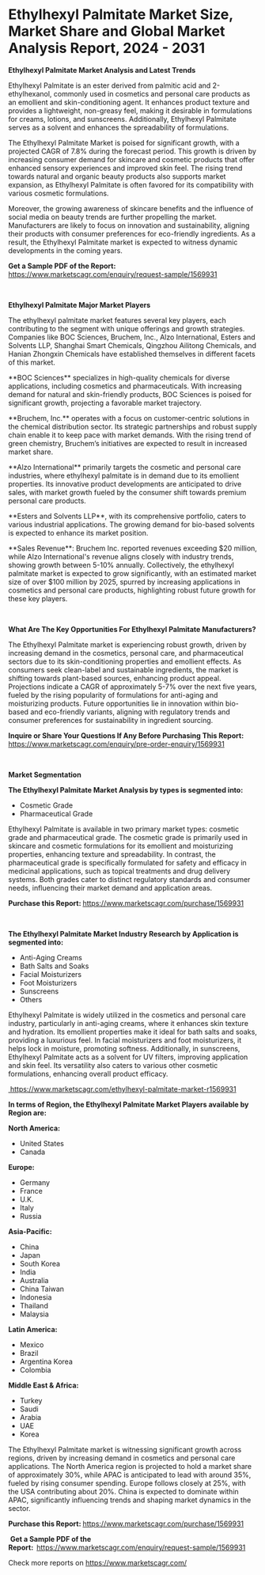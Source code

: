 <p><h1>Ethylhexyl Palmitate Market Size, Market Share and Global Market Analysis Report, 2024 - 2031</h1></p><p><strong>Ethylhexyl Palmitate Market Analysis and Latest Trends</strong></p>
<p><p>Ethylhexyl Palmitate is an ester derived from palmitic acid and 2-ethylhexanol, commonly used in cosmetics and personal care products as an emollient and skin-conditioning agent. It enhances product texture and provides a lightweight, non-greasy feel, making it desirable in formulations for creams, lotions, and sunscreens. Additionally, Ethylhexyl Palmitate serves as a solvent and enhances the spreadability of formulations.</p><p>The Ethylhexyl Palmitate Market is poised for significant growth, with a projected CAGR of 7.8% during the forecast period. This growth is driven by increasing consumer demand for skincare and cosmetic products that offer enhanced sensory experiences and improved skin feel. The rising trend towards natural and organic beauty products also supports market expansion, as Ethylhexyl Palmitate is often favored for its compatibility with various cosmetic formulations. </p><p>Moreover, the growing awareness of skincare benefits and the influence of social media on beauty trends are further propelling the market. Manufacturers are likely to focus on innovation and sustainability, aligning their products with consumer preferences for eco-friendly ingredients. As a result, the Ethylhexyl Palmitate market is expected to witness dynamic developments in the coming years.</p></p>
<p><strong>Get a Sample PDF of the Report:&nbsp;</strong> <a href="https://www.marketscagr.com/enquiry/request-sample/1569931?utm_campaign=2008&utm_medium=2&utm_source=Github&utm_content=ia&utm_term=29122024&utm_id=ethylhexyl-palmitate">https://www.marketscagr.com/enquiry/request-sample/1569931</a></p>
<p>&nbsp;</p>
<p><strong>Ethylhexyl Palmitate Major Market Players</strong></p>
<p><p>The ethylhexyl palmitate market features several key players, each contributing to the segment with unique offerings and growth strategies. Companies like BOC Sciences, Bruchem, Inc., Alzo International, Esters and Solvents LLP, Shanghai Smart Chemicals, Qingzhou Ailitong Chemicals, and Hanian Zhongxin Chemicals have established themselves in different facets of this market.</p><p>**BOC Sciences** specializes in high-quality chemicals for diverse applications, including cosmetics and pharmaceuticals. With increasing demand for natural and skin-friendly products, BOC Sciences is poised for significant growth, projecting a favorable market trajectory.</p><p>**Bruchem, Inc.** operates with a focus on customer-centric solutions in the chemical distribution sector. Its strategic partnerships and robust supply chain enable it to keep pace with market demands. With the rising trend of green chemistry, Bruchem’s initiatives are expected to result in increased market share.</p><p>**Alzo International** primarily targets the cosmetic and personal care industries, where ethylhexyl palmitate is in demand due to its emollient properties. Its innovative product developments are anticipated to drive sales, with market growth fueled by the consumer shift towards premium personal care products.</p><p>**Esters and Solvents LLP**, with its comprehensive portfolio, caters to various industrial applications. The growing demand for bio-based solvents is expected to enhance its market position.</p><p>**Sales Revenue**: Bruchem Inc. reported revenues exceeding $20 million, while Alzo International's revenue aligns closely with industry trends, showing growth between 5-10% annually. Collectively, the ethylhexyl palmitate market is expected to grow significantly, with an estimated market size of over $100 million by 2025, spurred by increasing applications in cosmetics and personal care products, highlighting robust future growth for these key players.</p></p>
<p>&nbsp;</p>
<p><strong>What Are The Key Opportunities For Ethylhexyl Palmitate Manufacturers?</strong></p>
<p><p>The Ethylhexyl Palmitate market is experiencing robust growth, driven by increasing demand in the cosmetics, personal care, and pharmaceutical sectors due to its skin-conditioning properties and emollient effects. As consumers seek clean-label and sustainable ingredients, the market is shifting towards plant-based sources, enhancing product appeal. Projections indicate a CAGR of approximately 5-7% over the next five years, fueled by the rising popularity of formulations for anti-aging and moisturizing products. Future opportunities lie in innovation within bio-based and eco-friendly variants, aligning with regulatory trends and consumer preferences for sustainability in ingredient sourcing.</p></p>
<p><strong>Inquire or Share Your Questions If Any Before Purchasing This Report:</strong> <a href="https://www.marketscagr.com/enquiry/pre-order-enquiry/1569931?utm_campaign=2008&utm_medium=2&utm_source=Github&utm_content=ia&utm_term=29122024&utm_id=ethylhexyl-palmitate">https://www.marketscagr.com/enquiry/pre-order-enquiry/1569931</a></p>
<p>&nbsp;</p>
<p><strong>Market Segmentation</strong></p>
<p><strong>The Ethylhexyl Palmitate Market Analysis by types is segmented into:</strong></p>
<p><ul><li>Cosmetic Grade</li><li>Pharmaceutical Grade</li></ul></p>
<p><p>Ethylhexyl Palmitate is available in two primary market types: cosmetic grade and pharmaceutical grade. The cosmetic grade is primarily used in skincare and cosmetic formulations for its emollient and moisturizing properties, enhancing texture and spreadability. In contrast, the pharmaceutical grade is specifically formulated for safety and efficacy in medicinal applications, such as topical treatments and drug delivery systems. Both grades cater to distinct regulatory standards and consumer needs, influencing their market demand and application areas.</p></p>
<p><strong>Purchase this Report:&nbsp;</strong><a href="https://www.marketscagr.com/purchase/1569931?utm_campaign=2008&utm_medium=2&utm_source=Github&utm_content=ia&utm_term=29122024&utm_id=ethylhexyl-palmitate">https://www.marketscagr.com/purchase/1569931</a></p>
<p>&nbsp;</p>
<p><strong>The Ethylhexyl Palmitate Market Industry Research by Application is segmented into:</strong></p>
<p><ul><li>Anti-Aging Creams</li><li>Bath Salts and Soaks</li><li>Facial Moisturizers</li><li>Foot Moisturizers</li><li>Sunscreens</li><li>Others</li></ul></p>
<p><p>Ethylhexyl Palmitate is widely utilized in the cosmetics and personal care industry, particularly in anti-aging creams, where it enhances skin texture and hydration. Its emollient properties make it ideal for bath salts and soaks, providing a luxurious feel. In facial moisturizers and foot moisturizers, it helps lock in moisture, promoting softness. Additionally, in sunscreens, Ethylhexyl Palmitate acts as a solvent for UV filters, improving application and skin feel. Its versatility also caters to various other cosmetic formulations, enhancing overall product efficacy.</p></p>
<p><a href="https://www.marketscagr.com/ethylhexyl-palmitate-market-r1569931?utm_campaign=2008&utm_medium=2&utm_source=Github&utm_content=ia&utm_term=29122024&utm_id=ethylhexyl-palmitate">&nbsp;https://www.marketscagr.com/ethylhexyl-palmitate-market-r1569931</a></p>
<p><strong>In terms of Region, the Ethylhexyl Palmitate Market Players available by Region are:</strong></p>
<p>
    <p> <strong> North America: </strong>
        <ul>
            <li>United States</li>
            <li>Canada</li>
        </ul>
        </p> 
    <p> <strong> Europe: </strong>
        <ul>
            <li>Germany</li>
            <li>France</li>
            <li>U.K.</li>
            <li>Italy</li>
            <li>Russia</li>
        </ul>
        </p> 
    <p> <strong> Asia-Pacific: </strong>
        <ul>
            <li>China</li>
            <li>Japan</li>
            <li>South Korea</li>
            <li>India</li>
            <li>Australia</li>
            <li>China Taiwan</li>
            <li>Indonesia</li>
            <li>Thailand</li>
            <li>Malaysia</li>
        </ul>
        </p> 
    <p> <strong> Latin America: </strong>
        <ul>
            <li>Mexico</li>
            <li>Brazil</li>
            <li>Argentina Korea</li>
            <li>Colombia</li>
        </ul>
        </p> 
    <p> <strong> Middle East & Africa: </strong>
        <ul>
            <li>Turkey</li>
            <li>Saudi</li>
            <li>Arabia</li>
            <li>UAE</li>
            <li>Korea</li>
        </ul>
    </p>
    </p>
<p><p>The Ethylhexyl Palmitate market is witnessing significant growth across regions, driven by increasing demand in cosmetics and personal care applications. The North America region is projected to hold a market share of approximately 30%, while APAC is anticipated to lead with around 35%, fueled by rising consumer spending. Europe follows closely at 25%, with the USA contributing about 20%. China is expected to dominate within APAC, significantly influencing trends and shaping market dynamics in the sector.</p></p>
<p><strong>Purchase this Report: </strong><a href="https://www.marketscagr.com/purchase/1569931?utm_campaign=2008&utm_medium=2&utm_source=Github&utm_content=ia&utm_term=29122024&utm_id=ethylhexyl-palmitate">https://www.marketscagr.com/purchase/1569931</a></p>
<p>&nbsp;<strong>Get a Sample PDF of the Report:&nbsp;&nbsp;</strong><a href="https://www.marketscagr.com/enquiry/request-sample/1569931?utm_campaign=2008&utm_medium=2&utm_source=Github&utm_content=ia&utm_term=29122024&utm_id=ethylhexyl-palmitate">https://www.marketscagr.com/enquiry/request-sample/1569931</a></p>
<p><strong></strong></p>
<p>Check more reports on <a href="https://www.marketscagr.com/?utm_campaign=2008&utm_medium=2&utm_source=Github&utm_content=ia&utm_term=29122024&utm_id=ethylhexyl-palmitate">https://www.marketscagr.com/</a></p>